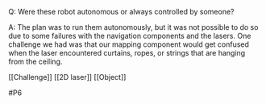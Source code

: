 Q: Were these robot autonomous or always controlled by someone?

A: The plan was to run them autonomously, but it was not possible to do so due to some failures with the navigation components and the lasers. One challenge we had was that our mapping component would get confused when the laser encountered curtains, ropes, or strings that are hanging from the ceiling.

[[Challenge]]
[[2D laser]]
[[Object]]

#P6 